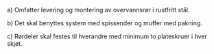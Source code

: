 a) Omfatter levering og montering av overvannsrør i rustfritt stål.

b) Det skal benyttes system med spissender og muffer med pakning.

c) Rørdeler skal festes til hverandre med minimum to plateskruer i hver skjøt.

